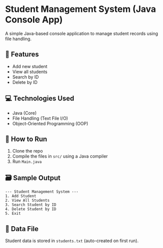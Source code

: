 # Student Management System (Java Console App)

A simple Java-based console application to manage student records using file handling.

## 🔧 Features
- Add new student
- View all students
- Search by ID
- Delete by ID

## 💻 Technologies Used
- Java (Core)
- File Handling (Text File I/O)
- Object-Oriented Programming (OOP)

## 📂 How to Run
1. Clone the repo
2. Compile the files in `src/` using a Java compiler
3. Run `Main.java`

## 🗃️ Sample Output
```
--- Student Management System ---
1. Add Student
2. View All Students
3. Search Student by ID
4. Delete Student by ID
5. Exit
```

## 📁 Data File
Student data is stored in `students.txt` (auto-created on first run).